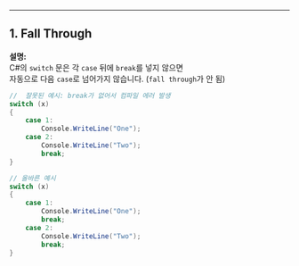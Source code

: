 ---

## 1. Fall Through 


**설명:**  
C#의 `switch` 문은 각 `case` 뒤에 `break`를 넣지 않으면  
자동으로 다음 `case`로 넘어가지 않습니다. (`fall through`가 안 됨)



```csharp
//  잘못된 예시: break가 없어서 컴파일 에러 발생
switch (x)
{
    case 1:
        Console.WriteLine("One");
    case 2:
        Console.WriteLine("Two");
        break;
}

// 올바른 예시
switch (x)
{
    case 1:
        Console.WriteLine("One");
        break;
    case 2:
        Console.WriteLine("Two");
        break;
}

